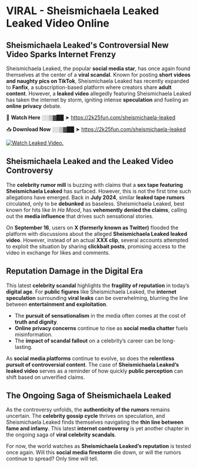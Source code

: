 # VIRAL - Sheismichaela Leaked Leaked Video Online

## **Sheismichaela Leaked's Controversial New Video Sparks Internet Frenzy**  

Sheismichaela Leaked, the popular **social media star**, has once again found themselves at the center of a **viral scandal**. Known for posting **short videos and naughty pics on TikTok**, Sheismichaela Leaked has recently expanded to **Fanfix**, a subscription-based platform where creators share **adult content**. However, a **leaked video** allegedly featuring Sheismichaela Leaked has taken the internet by storm, igniting intense **speculation** and fueling an **online privacy** debate.  

🔴 **Watch Here** ░░▒▓██ ➤ https://2k25fun.com/sheismichaela-leaked  

📥 **Download Now** ░░▒▓██ ➤ https://2k25fun.com/sheismichaela-leaked  

[![Watch Leaked Video.](https://miro.medium.com/v2/resize:fit:828/format:webp/1*cilzJN44JGOrTw9NJCrNHA.gif "Watch Leaked Video")](https://2k25fun.com/sheismichaela-leaked)

## **Sheismichaela Leaked and the Leaked Video Controversy**  

The **celebrity rumor mill** is buzzing with claims that a **sex tape featuring Sheismichaela Leaked** has surfaced. However, this is not the first time such allegations have emerged. Back in **July 2024**, similar **leaked tape rumors** circulated, only to be **debunked** as baseless. Sheismichaela Leaked, best known for hits like *In Ha Mood*, has **vehemently denied the claims**, calling out the **media influence** that drives such sensational stories.  

On **September 16**, users on **X (formerly known as Twitter)** flooded the platform with discussions about the alleged **Sheismichaela Leaked leaked video**. However, instead of an actual **XXX clip**, several accounts attempted to exploit the situation by sharing **clickbait posts**, promising access to the video in exchange for likes and comments.  

## **Reputation Damage in the Digital Era**  

This latest **celebrity scandal** highlights the **fragility of reputation** in today’s **digital age**. For **public figures** like Sheismichaela Leaked, the **internet speculation** surrounding **viral leaks** can be overwhelming, blurring the line between **entertainment and exploitation**.  

- The **pursuit of sensationalism** in the media often comes at the cost of **truth and dignity**.  
- **Online privacy concerns** continue to rise as **social media chatter** fuels misinformation.  
- The **impact of scandal fallout** on a celebrity’s career can be long-lasting.  

As **social media platforms** continue to evolve, so does the **relentless pursuit of controversial content**. The case of **Sheismichaela Leaked’s leaked video** serves as a reminder of how quickly **public perception** can shift based on unverified claims.  

## **The Ongoing Saga of Sheismichaela Leaked**  

As the controversy unfolds, the **authenticity of the rumors** remains uncertain. The **celebrity gossip cycle** thrives on speculation, and Sheismichaela Leaked finds themselves navigating the **thin line between fame and infamy**. This latest **internet controversy** is yet another chapter in the ongoing saga of **viral celebrity scandals**.  

For now, the world watches as **Sheismichaela Leaked’s reputation** is tested once again. Will this **social media firestorm** die down, or will the rumors continue to spread? Only time will tell.